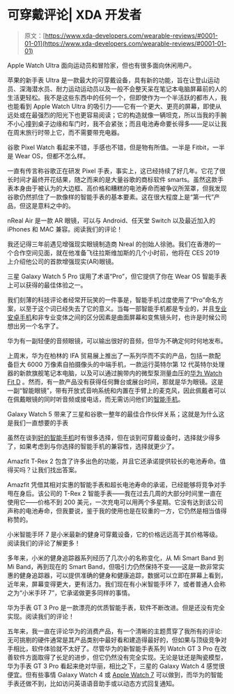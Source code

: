 # 可穿戴评论| XDA 开发者

> 原文：[https://www.xda-developers.com/wearable-reviews/#0001-01-01](https://www.xda-developers.com/wearable-reviews/#0001-01-01)

[](/apple-watch-ultra-review/)

Apple Watch Ultra 面向运动员和冒险家，但也有很多面向休闲用户。

苹果的新手表 Ultra 是一款最大的可穿戴设备，具有新的功能，旨在让登山运动员、深海潜水员、耐力运动运动员以及一般不会整天呆在笔记本电脑屏幕前的人的生活更轻松。我不是这些东西中的任何一个，但即使作为一个半活跃的都市人，我也能看到 Apple Watch Ultra 的吸引力——它有一个更大、更亮的屏幕，即使从远处或在最强烈的阳光下也更容易阅读；它的构造就像一辆坦克，所以当我的手腕不小心撞到桌子边缘和车门时，我不会紧张；而且电池寿命要长得多——足以让我在周末旅行时带上它，而不需要带充电器。

[](/google-pixel-watch-review/)

谷歌 Pixel Watch 看起来不错，手感也不错，但是物有所值。一半是 Fitbit，一半是 Wear OS，但都不怎么样。

一直有传言称谷歌正在研发 Pixel 手表，事实上，这已经持续了好几年。它花了很长时间才最终开花结果，随之而来的是大量谷歌的商标软件 smarts。虽然这款手表本身由于被认为的大边框、高价格和糟糕的电池寿命而被争议所笼罩，但我发现谷歌仍然抓住了一款像样的智能手表的基本要素。这在很大程度上是“第一代”产品，但这是意料之中的。

[](/nreal-air-review/)

nReal Air 是一款 AR 眼镜，可以与 Android、任天堂 Switch 以及最近加入的 iPhones 和 MAC 兼容。阅读我们的评论！

我还记得三年前遇见增强现实眼镜制造商 Nreal 的创始人徐驰。我们在香港的一个合作空间见面，就在他准备飞往拉斯维加斯的几个小时前，他将在 CES 2019 上介绍他公司的首款增强现实(AR)眼镜。

[](/samsung-galaxy-watch-5-pro-review/)

三星 Galaxy Watch 5 Pro 误用了术语“Pro”，但它提供了你在 Wear OS 智能手表上可以获得的最佳体验之一。

我们刻薄的科技评论者经常开玩笑的一件事是，智能手机过度使用了“Pro”命名方案，以至于这个词已经失去了它的意义。当每一部智能手机都是专业的，并且[专业安卓手机](https://www.xda-developers.com/best-android-phones/)和非专业变体之间的区分因素是曲面屏幕和变焦镜头时，也许是时候公司想出另一个名字了。

[](/huawei-eyewear-hands-on/)

华为有一副轻便的音频眼镜，可以输出很好的音频，但华为不确定何时何地发布。

上周末，华为在柏林的 IFA 贸易展上推出了一系列华而不实的产品，包括一款配备巨大 6000 万像素自拍摄像头的中端手机，一款运行英特尔第 12 代英特尔处理器的新款旗舰笔记本电脑，以及可以通过腕带内的微型泵测量血压的[华为 Watch Fit D](https://www.xda-developers.com/huawei-announces-wearables-eu/) 。然而，有一款产品没有获得任何舞台或展台时间，那就是华为眼镜。这是一副“智能眼镜”，带有开放式音响系统和内置在手臂上的麦克风，因此佩戴者可以在佩戴眼镜的同时听音频或接电话，而无需访问他们的[智能手机](https://www.xda-developers.com/best-phones/)。

[](/samsung-galaxy-watch-5-review/)

Galaxy Watch 5 带来了三星和谷歌一整年的最佳合作伙伴关系；这就是为什么这是我们一直想要的手表

虽然在谈到[好的智能手机](https://www.xda-developers.com/best-phones/)时有很多选择，但在谈到可穿戴设备时，选择就少得多了，如果考虑到与你选择的智能手机的兼容性，选择就更少了。

[](/amazfit-t-rex-2-review/)

Amazfit T-Rex 2 包含了许多出色的功能，并且它还承诺提供较长的电池寿命。值得买吗？让我们找出答案。

Amazfit 凭借其相对实惠的智能手表和超长电池寿命的承诺，已经能够将竞争对手甩在身后。该公司的 T-Rex 2 智能手表——我在过去几周的大部分时间里一直在使用它——价格不到 200 美元，一次充电可以用两个多星期。它没有达到该公司声称的电池寿命，但我要说，鉴于我的使用也是在较重的一方，它仍然是相当值得称赞的。

[](/xiaomi-smart-band-7-review/)

小米智能手环 7 是小米最新的健身可穿戴设备，它的价格远远高于其价格等级。阅读我们的评论了解更多！

多年来，小米的健身追踪器系列经历了几次小的名称变化，从 Mi Smart Band 到 Mi Band，再到现在的 Smart Band，但吸引力仍然保持不变——这是一款非常实惠的健身追踪器，可以提供准确的健身和健康追踪，数据可以立即在屏幕上看到，近年来，屏幕变得更大，更有活力。我们现在有小米智能手环 7，或者普通人会称之为“小米手环 7”，它承诺做更多同样的事情。

[](/huawei-watch-gt-3-pro-review/)

华为手表 GT 3 Pro 是一款漂亮的优质智能手表，软件不断改进。但是还没有完全实现。阅读我们的评论！

五年来，我一直在评论华为的消费产品，有一个清晰的主题贯穿了我所有的评论:无可挑剔的硬件通常是其产品类别中最好看和建造得最好的，但如果与顶级竞争对手相比，软件体验就不太好了。尽管华为的新智能手表系列 Watch GT 3 Pro 在改善软件方面取得了长足的进步，但它仍然没有完全实现。无论是钛还是陶瓷模型，华为手表 GT 3 Pro 看起来绝对华丽，相比之下，三星的 Galaxy Watch 4 感觉很便宜。但有些事情 Galaxy Watch 4 或 [Apple Watch 7](https://www.xda-developers.com/apple-watch-series-7-review/) 可以做到，而华为的智能手表还做不到，比如访问英语语音助手或以动态方式回复通知。